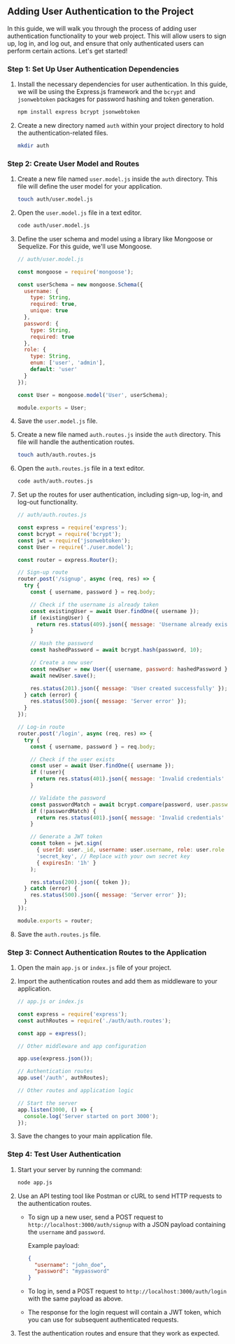 ## Adding User Authentication to the Project

In this guide, we will walk you through the process of adding user authentication functionality to your web project. This will allow users to sign up, log in, and log out, and ensure that only authenticated users can perform certain actions. Let's get started!

### Step 1: Set Up User Authentication Dependencies

1. Install the necessary dependencies for user authentication. In this guide, we will be using the Express.js framework and the `bcrypt` and `jsonwebtoken` packages for password hashing and token generation.

   ```bash
   npm install express bcrypt jsonwebtoken
   ```

2. Create a new directory named `auth` within your project directory to hold the authentication-related files.

   ```bash
   mkdir auth
   ```

### Step 2: Create User Model and Routes

1. Create a new file named `user.model.js` inside the `auth` directory. This file will define the user model for your application.

   ```bash
   touch auth/user.model.js
   ```

2. Open the `user.model.js` file in a text editor.

   ```bash
   code auth/user.model.js
   ```

3. Define the user schema and model using a library like Mongoose or Sequelize. For this guide, we'll use Mongoose.

   ```javascript
   // auth/user.model.js

   const mongoose = require('mongoose');

   const userSchema = new mongoose.Schema({
     username: {
       type: String,
       required: true,
       unique: true
     },
     password: {
       type: String,
       required: true
     },
     role: {
       type: String,
       enum: ['user', 'admin'],
       default: 'user'
     }
   });

   const User = mongoose.model('User', userSchema);

   module.exports = User;
   ```

4. Save the `user.model.js` file.

5. Create a new file named `auth.routes.js` inside the `auth` directory. This file will handle the authentication routes.

   ```bash
   touch auth/auth.routes.js
   ```

6. Open the `auth.routes.js` file in a text editor.

   ```bash
   code auth/auth.routes.js
   ```

7. Set up the routes for user authentication, including sign-up, log-in, and log-out functionality.

   ```javascript
   // auth/auth.routes.js

   const express = require('express');
   const bcrypt = require('bcrypt');
   const jwt = require('jsonwebtoken');
   const User = require('./user.model');

   const router = express.Router();

   // Sign-up route
   router.post('/signup', async (req, res) => {
     try {
       const { username, password } = req.body;

       // Check if the username is already taken
       const existingUser = await User.findOne({ username });
       if (existingUser) {
         return res.status(409).json({ message: 'Username already exists' });
       }

       // Hash the password
       const hashedPassword = await bcrypt.hash(password, 10);

       // Create a new user
       const newUser = new User({ username, password: hashedPassword });
       await newUser.save();

       res.status(201).json({ message: 'User created successfully' });
     } catch (error) {
       res.status(500).json({ message: 'Server error' });
     }
   });

   // Log-in route
   router.post('/login', async (req, res) => {
     try {
       const { username, password } = req.body;

       // Check if the user exists
       const user = await User.findOne({ username });
       if (!user){
         return res.status(401).json({ message: 'Invalid credentials' });
       }

       // Validate the password
       const passwordMatch = await bcrypt.compare(password, user.password);
       if (!passwordMatch) {
         return res.status(401).json({ message: 'Invalid credentials' });
       }

       // Generate a JWT token
       const token = jwt.sign(
         { userId: user._id, username: user.username, role: user.role },
         'secret_key', // Replace with your own secret key
         { expiresIn: '1h' }
       );

       res.status(200).json({ token });
     } catch (error) {
       res.status(500).json({ message: 'Server error' });
     }
   });

   module.exports = router;
   ```

8. Save the `auth.routes.js` file.

### Step 3: Connect Authentication Routes to the Application

1. Open the main `app.js` or `index.js` file of your project.

2. Import the authentication routes and add them as middleware to your application.

   ```javascript
   // app.js or index.js

   const express = require('express');
   const authRoutes = require('./auth/auth.routes');

   const app = express();

   // Other middleware and app configuration

   app.use(express.json());

   // Authentication routes
   app.use('/auth', authRoutes);

   // Other routes and application logic

   // Start the server
   app.listen(3000, () => {
     console.log('Server started on port 3000');
   });
   ```

3. Save the changes to your main application file.

### Step 4: Test User Authentication

1. Start your server by running the command:

   ```bash
   node app.js
   ```

2. Use an API testing tool like Postman or cURL to send HTTP requests to the authentication routes.

   - To sign up a new user, send a POST request to `http://localhost:3000/auth/signup` with a JSON payload containing the `username` and `password`.

     Example payload:

     ```json
     {
       "username": "john_doe",
       "password": "mypassword"
     }
     ```

   - To log in, send a POST request to `http://localhost:3000/auth/login` with the same payload as above.

   - The response for the login request will contain a JWT token, which you can use for subsequent authenticated requests.

3. Test the authentication routes and ensure that they work as expected.

